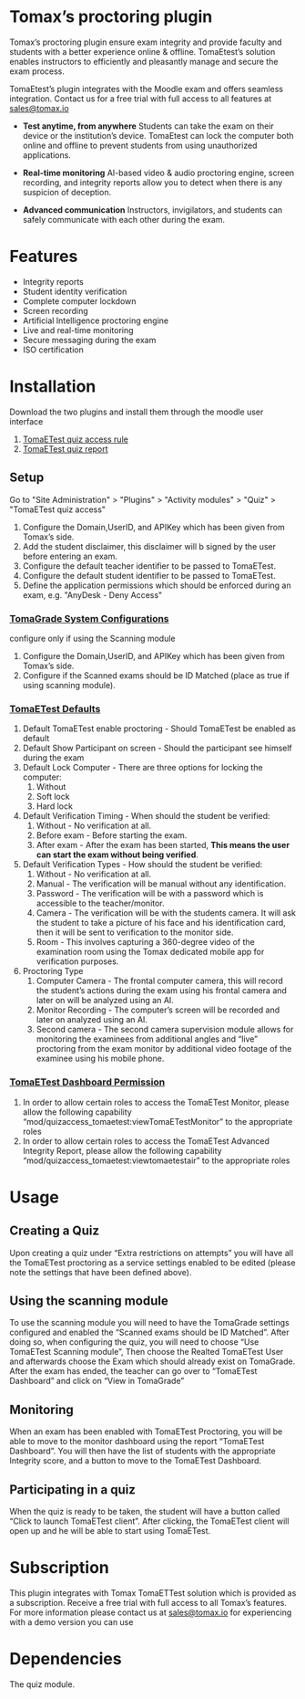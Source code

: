 # Tomax’s proctoring plugin 
Tomax’s proctoring plugin ensure exam integrity and provide faculty and students with a better experience online & offline.
TomaEtest’s solution enables instructors to efficiently and pleasantly manage and secure the exam process.

TomaEtest’s plugin integrates with the Moodle exam and offers seamless integration.
Contact us for a free trial with full access to all features at sales@tomax.io

* **Test anytime, from anywhere**
Students can take the exam on their device or the institution’s device.
TomaEtest can lock the computer both online and offline to prevent students from using unauthorized applications.

* **Real-time monitoring**
AI-based video & audio proctoring engine, screen recording,
and integrity reports allow you to detect when there is any suspicion of deception.

* **Advanced communication**
Instructors, invigilators, and students can safely communicate with each other during the exam.

# Features

* Integrity reports
* Student identity verification
* Complete computer lockdown
* Screen recording
* Artificial Intelligence proctoring engine
* Live and real-time monitoring
* Secure messaging during the exam
* ISO certification

# Installation
Download the two plugins and install them through the moodle user interface
1. [TomaETest quiz access rule](https://downloads.tomax.io/MoodlePlugins/ETest/TET-accessrule-moodle.zip)
2. [TomaETest quiz report](https://downloads.tomax.io/MoodlePlugins/ETest/TET-report-moodle.zip)

## Setup
Go to "Site Administration" > "Plugins" > "Activity modules" > "Quiz" > "TomaETest quiz access"
1. Configure the Domain,UserID, and APIKey which has been given from Tomax’s side.
2. Add the student disclaimer, this disclaimer will b signed by the user before entering an exam.
3. Configure the default teacher identifier to be passed to TomaETest.
4. Configure the default student identifier to be passed to TomaETest.
5. Define the application permissions which should be enforced during an exam, e.g. "AnyDesk - Deny Access"

### <U>TomaGrade System Configurations</U>
configure only if using the Scanning module
1. Configure the Domain,UserID, and APIKey which has been given from Tomax’s side.
2. Configure if the Scanned exams should be ID Matched (place as true if using scanning module).

### <U>TomaETest Defaults</U>
1. Default TomaETest enable proctoring - Should TomaETest be enabled as default
2. Default Show Participant on screen - Should the participant see himself during the exam
3. Default Lock Computer - There are three options for locking the computer:
	1. Without
	2. Soft lock
	3. Hard lock 
4. Default Verification Timing - When should the student be verified:
	1. Without - No verification at all.
	2. Before exam - Before starting the exam.
	3. After exam - After the exam has been started, **This means the user can start the exam without being verified**.
5. Default Verification Types - How should the student be verified:
	1. Without - No verification at all.
	2. Manual - The verification will be manual without any identification.
	3. Password -  The verification will be with a password which is accessible to the teacher/monitor.
	4. Camera - The verification will be with the students camera.
	   It will ask the student to take a picture of his face and his identification card,
	   then it will be sent to verification to the monitor side.
	5. Room - This involves capturing a 360-degree video of the examination room using the Tomax dedicated mobile app for verification purposes.
6. Proctoring Type
	1. Computer Camera - The frontal computer camera, this will record the student’s actions during the exam using his frontal camera and later on will be analyzed using an AI.
	2. Monitor Recording - The computer’s screen will be recorded and later on analyzed using an AI.
	3. Second camera - The second camera supervision module allows for monitoring the examinees from additional angles and “live” proctoring from the exam monitor by additional video footage of the examinee using his mobile phone.

### <u>TomaETest Dashboard Permission</u>
1. In order to allow certain roles to access the TomaETest Monitor, please allow the following capability “mod/quizaccess_tomaetest:viewTomaETestMonitor” to the appropriate roles
2. In order to allow certain roles to access the TomaETest Advanced Integrity Report, please allow the following capability “mod/quizaccess_tomaetest:viewtomaetestair” to the appropriate roles

# Usage
## Creating a Quiz
Upon creating a quiz under “Extra restrictions on attempts” you will have all the TomaETest proctoring as a service settings enabled to be edited (please note the settings that have been defined above).

## Using the scanning module
To use the scanning module you will need to have the TomaGrade settings configured and enabled the “Scanned exams should be ID Matched”.
After doing so, when configuring the quiz, you will need to choose “Use TomaETest Scanning module”,
Then choose the Realted TomaETest User and afterwards choose the Exam which should already exist on TomaGrade.
After the exam has ended, the teacher can go over to “TomaETest Dashboard” and click on “View in TomaGrade”

## Monitoring 
When an exam has been enabled with TomaETest Proctoring, you will be able to move to the monitor dashboard using the report “TomaETest Dashboard”.
You will then have the list of students with the appropriate Integrity score, and a button to move to the TomaETest Dashboard.

## Participating in a quiz
When the quiz is ready to be taken, the student will have a button called “Click to launch TomaETest client”.
After clicking, the TomaETest client will open up and he will be able to start using TomaETest.

# Subscription
This plugin integrates with Tomax TomaETTest solution which is provided as a subscription.
Receive a free trial with full access to all Tomax’s features.
For more information please contact us at sales@tomax.io
for experiencing with a demo version you can use

# Dependencies
The quiz module.
